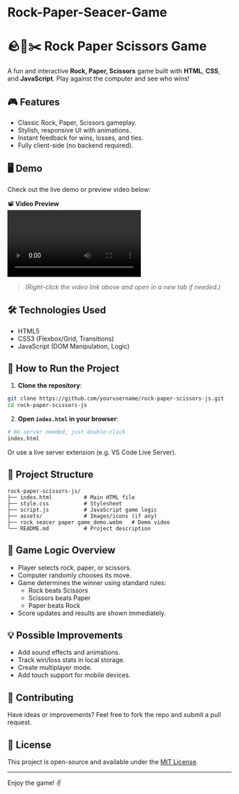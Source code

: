 # Rock-Paper-Seacer-Game


# 🪨📄✂️ Rock Paper Scissors Game

A fun and interactive **Rock, Paper, Scissors** game built with **HTML**, **CSS**, and **JavaScript**. Play against the computer and see who wins!

## 🎮 Features

- Classic Rock, Paper, Scissors gameplay.
- Stylish, responsive UI with animations.
- Instant feedback for wins, losses, and ties.
- Fully client-side (no backend required).

## 🖥️ Demo

Check out the live demo or preview video below:

📽️ **Video Preview**  
![Game Demo](./rock%20seacer%20paper%20game_demo.webm)

> *(Right-click the video link above and open in a new tab if needed.)*

## 🛠️ Technologies Used

- HTML5
- CSS3 (Flexbox/Grid, Transitions)
- JavaScript (DOM Manipulation, Logic)

## 🚀 How to Run the Project

1. **Clone the repository**:

```bash
git clone https://github.com/yourusername/rock-paper-scissors-js.git
cd rock-paper-scissors-js
```

2. **Open `index.html` in your browser**:

```bash
# No server needed, just double-click
index.html
```

Or use a live server extension (e.g. VS Code Live Server).

## 📁 Project Structure

```
rock-paper-scissors-js/
├── index.html          # Main HTML file
├── style.css           # Stylesheet
├── script.js           # JavaScript game logic
├── assets/             # Images/icons (if any)
├── rock seacer paper game_demo.webm   # Demo video
└── README.md           # Project description
```

## 🧠 Game Logic Overview

- Player selects rock, paper, or scissors.
- Computer randomly chooses its move.
- Game determines the winner using standard rules:
  - Rock beats Scissors
  - Scissors beats Paper
  - Paper beats Rock
- Score updates and results are shown immediately.

## 💡 Possible Improvements

- Add sound effects and animations.
- Track win/loss stats in local storage.
- Create multiplayer mode.
- Add touch support for mobile devices.

## 🙋 Contributing

Have ideas or improvements? Feel free to fork the repo and submit a pull request.

## 📜 License

This project is open-source and available under the [MIT License](LICENSE).

---

Enjoy the game! ✌️
